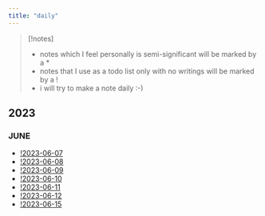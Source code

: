 ```yaml
---
title: "daily"
---
```

> [!notes] 
> - notes which I feel personally is semi-significant will be marked by a * 
> - notes that I use as a todo list only with no writings will be marked by a !
> - i will try to make a note daily :-)

## 2023
### JUNE
- [!2023-06-07](notes/daily/2023-06-07.md)
- [!2023-06-08](notes/daily/2023-06-08.md)
- [!2023-06-09](notes/daily/2023-06-09.md)
-  [!2023-06-10](notes/daily/2023-06-10.md)
-  [!2023-06-11](notes/daily/2023-06-11.md)
-  [!2023-06-12](notes/daily/2023-06-12.md)
-  [!2023-06-15](notes/daily/2023-06-15.md)